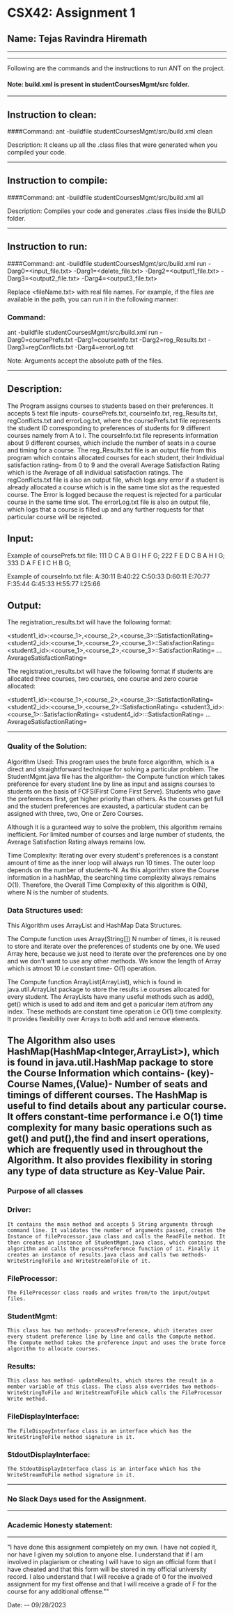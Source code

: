 # CSX42: Assignment 1
## Name: Tejas Ravindra Hiremath

-----------------------------------------------------------------------
-----------------------------------------------------------------------


Following are the commands and the instructions to run ANT on the project.
#### Note: build.xml is present in studentCoursesMgmt/src folder.

-----------------------------------------------------------------------
## Instruction to clean:

####Command: ant -buildfile studentCoursesMgmt/src/build.xml clean

Description: It cleans up all the .class files that were generated when you
compiled your code.

-----------------------------------------------------------------------
## Instruction to compile:

####Command: ant -buildfile studentCoursesMgmt/src/build.xml all

Description: Compiles your code and generates .class files inside the BUILD folder.

-----------------------------------------------------------------------
## Instruction to run:

####Command: ant -buildfile studentCoursesMgmt/src/build.xml run -Darg0=<input_file.txt> -Darg1=<delete_file.txt> -Darg2=<output1_file.txt> -Darg3=<output2_file.txt> -Darg4=<output3_file.txt>


Replace <fileName.txt> with real file names. For example, if the files are available in the path,
you can run it in the following manner:

### Command: 
ant -buildfile studentCoursesMgmt/src/build.xml run -Darg0=coursePrefs.txt -Darg1=courseInfo.txt -Darg2=reg_Results.txt -Darg3=regConflicts.txt -Darg4=errorLog.txt


Note: Arguments accept the absolute path of the files.

-----------------------------------------------------------------------
## Description:
The Program assigns courses to students based on their preferences. It accepts 5 text file inputs- coursePrefs.txt, courseInfo.txt, reg_Results.txt, regConflicts.txt and errorLog.txt, where the coursePrefs.txt file represents the student ID corresponding to preferences of students for 9 different courses namely from A to I. The courseInfo.txt file represents information about 9 different courses, which include the number of seats in a course and timing for a course. The reg_Results.txt file is an output file from this program which contains allocated courses for each student, their Individual satisfaction rating- from 0 to 9 and the overall Average Satisfaction Rating which is the Average of all individual satisfaction ratings. The regConflicts.txt file is also an output file, which logs any error if a student is already allocated a course which is in the same time slot as the requested course. The Error is logged because the request is rejected for a particular course in the same time slot. The errorLog.txt file is also an output file, which logs that a course is filled up and any further requests for that particular course will be rejected.

## Input:
Example of coursePrefs.txt file:
111 D C A B G I H F G;
222 F E D C B A H I G;
333 D A F E I C H B G;

Example of courseInfo.txt file:
A:30:11
B:40:22
C:50:33
D:60:11
E:70:77
F:35:44
G:45:33
H:55:77
I:25:66

## Output:
The registration_results.txt will have the following format:

<student1_id>:<course_1>,<course_2>,<course_3>::SatisfactionRating=<value>
<student2_id>:<course_1>,<course_2>,<course_3>::SatisfactionRating=<value>
<student3_id>:<course_1>,<course_2>,<course_3>::SatisfactionRating=<value>
...
AverageSatisfactionRating=<value>


The registration_results.txt will have the following format if students are allocated three courses, two courses, one course and zero course allocated:

<student1_id>:<course_1>,<course_2>,<course_3>::SatisfactionRating=<value>
<student2_id>:<course_1>,<course_2>::SatisfactionRating=<value>
<student3_id>:<course_1>::SatisfactionRating=<value>
<student4_id>:::SatisfactionRating=<value>
...
AverageSatisfactionRating=<value>

-----------------------------------------------------------------------
### Quality of the Solution: 
Algorithm Used: This program uses the brute force algorithm, which is a direct and straightforward technique for solving a particular problem. The StudentMgmt.java file has the algorithm- the Compute function which takes preference for every student line by line as input and assigns courses to students on the basis of FCFS(First Come First Serve). Students who gave the preferences first, get higher priority than others. As the courses get full and the student preferences are exausted, a particular student can be assigned with three, two, One or Zero Courses.

Although it is a guranteed way to solve the problem, this algorithm remains inefficient. For limited number of courses and large number of students, the Average Satisfaction Rating always remains low. 

Time Complexity: Iterating over every student's preferences is a constant amount of time as the inner loop will always run 10 times. The outer loop depends on the number of students-N. As this algorithm store the Course information in a hashMap, the searching time complexity always remains O(1). Therefore, the Overall Time Complexity of this algorithm is O(N), where N is the number of students.

### Data Structures used: 

This Algorithm uses ArrayList and HashMap Data Structures. 

The Compute function uses Array(String[]) N number of times, it is reused to store and iterate over the preferences of students one by one. We used Array here, because we just need to iterate over the preferences one by one and we don't want to use any other methods. We know the length of Array which is atmost 10 i.e constant time- O(1) operation.

The Compute function ArrayList(ArrayList<String>), which is found in java.util.ArrayList package to store the results i.e courses allocated for every student. The ArrayLists have many useful methods such as add(), get() which is used to add and item and get a paricular item at/from any index. These methods are constant time operation i.e O(1) time complexity. It provides flexibility over Arrays to both add and remove elements.

The Algorithm also uses HashMap(HashMap<Integer,ArrayList<String>>), which is found in java.util.HashMap package to store the Course Information which contains- (key)-Course Names,(Value)- Number of seats and timings of different courses. The HashMap is useful to find details about any particular course. It offers constant-time performance i.e O(1) time complexity for many basic operations such as get() and put(),the find and insert operations, which are frequently used in throughout the Algorithm. It also provides flexibility in storing any type of data structure as Key-Value Pair. 
-----------------------------------------------------------------------

### Purpose of all classes

### Driver:
    It contains the main method and accepts 5 String arguments through command line. It validates the number of arguments passed, creates the Instance of fileProcessor.java class and calls the ReadFile method. It then creates an instance of StudentMgmt.java class, which contains the algorithm and calls the processPreference function of it. Finally it creates an instance of results.java class and calls two methods- WriteStringToFile and WriteStreamToFile of it.

### FileProcessor:
    The FileProcessor class reads and writes from/to the input/output files.

### StudentMgmt:
    This class has two methods- processPreference, which iterates over every student preference line by line and calls the Compute method. The Compute method takes the preference input and uses the brute force algorithm to allocate courses.

### Results:
    This class has method- updateResults, which stores the result in a member variable of this class. The class also overrides two methods- WriteStringToFile and WriteStreamToFile which calls the FileProcessor Write method.

### FileDisplayInterface:
    The FileDispayInterface class is an interface which has the WriteStringToFile method signature in it.

### StdoutDisplayInterface:
    The StdoutDisplayInterface class is an interface which has the WriteStreamToFile method signature in it.

-----------------------------------------------------------------------
### No Slack Days used for the Assignment.
-----------------------------------------------------------------------
### Academic Honesty statement:
-----------------------------------------------------------------------

"I have done this assignment completely on my own. I have not copied
it, nor have I given my solution to anyone else. I understand that if
I am involved in plagiarism or cheating I will have to sign an
official form that I have cheated and that this form will be stored in
my official university record. I also understand that I will receive a
grade of 0 for the involved assignment for my first offense and that I
will receive a grade of F for the course for any additional
offense.""

Date: -- 09/28/2023


